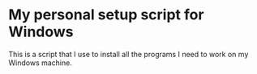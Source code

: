 # My personal setup script for Windows

This is a script that I use to install all the programs I need to work on my Windows machine.
